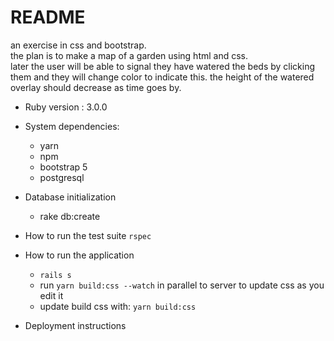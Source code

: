# README

an exercise in css and bootstrap.  
the plan is to make a map of a garden using html and css.  
later the user will be able to signal they have watered the beds by clicking them and they will change color to indicate this.
the height of the watered overlay should decrease as time goes by.


* Ruby version : 3.0.0

* System dependencies:
  * yarn 
  * npm
  * bootstrap 5
  * postgresql


* Database initialization
  * rake db:create

* How to run the test suite
    `rspec`
* How to run the application
    * `rails s`
    * run `yarn build:css --watch` in parallel to server to update css as you edit it      
    * update build css with: `yarn build:css`

* Deployment instructions





